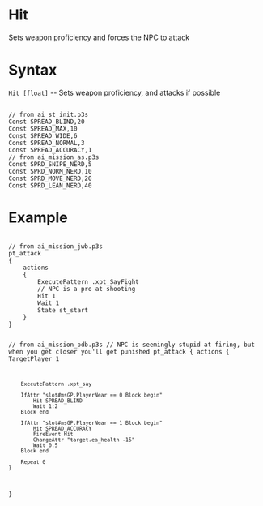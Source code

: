# Hit
<p>Sets weapon proficiency and forces the NPC to attack
<h1>Syntax</h1>
<p><code class="language-js">Hit [float]</code> -- Sets weapon proficiency, and attacks if possible
<pre><code class="language-js">
// from ai_st_init.p3s
Const SPREAD_BLIND,20
Const SPREAD_MAX,10
Const SPREAD_WIDE,6
Const SPREAD_NORMAL,3
Const SPREAD_ACCURACY,1
// from ai_mission_as.p3s
Const SPRD_SNIPE_NERD,5
Const SPRD_NORM_NERD,10
Const SPRD_MOVE_NERD,20
Const SPRD_LEAN_NERD,40
</code></pre>
<h1>Example</h1>
<pre><code class="language-js">
// from ai_mission_jwb.p3s
pt_attack
{
	actions 
	{
		ExecutePattern .xpt_SayFight
		// NPC is a pro at shooting
		Hit 1
		Wait 1
		State st_start
	}
}

// from ai_mission_pdb.p3s
// NPC is seemingly stupid at firing, but when you get closer you'll get punished
pt_attack
{
	actions
	{
		TargetPlayer 1
		
		ExecutePattern .xpt_say
		
		IfAttr "slot#msGP.PlayerNear == 0 Block begin"
			Hit SPREAD_BLIND
			Wait 1:2
		Block end
		
		IfAttr "slot#msGP.PlayerNear == 1 Block begin"
			Hit SPREAD_ACCURACY
			FireEvent Hit
			ChangeAttr "target.ea_health -15"
			Wait 0.5
		Block end
		
		Repeat 0
	}
}
</code></pre>